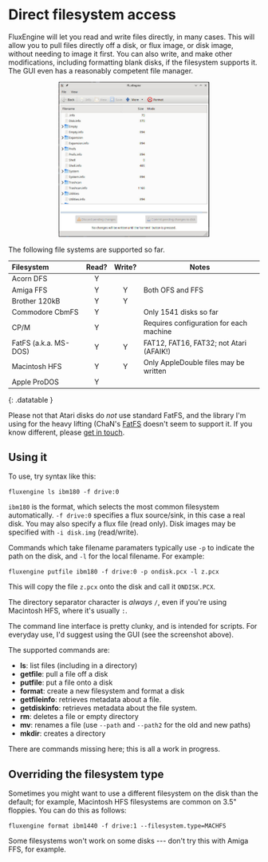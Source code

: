 Direct filesystem access
========================

FluxEngine will let you read and write files directly, in many cases. This will
allow you to pull files directly off a disk, or flux image, or disk image,
without needing to image it first. You can also write, and make other
modifications, including formatting blank disks, if the filesystem supports it.
The GUI even has a reasonably competent file manager.

<div style="text-align: center">
<a href="filebrowser.jpg"><img src="filebrowser.jpg" style="width:60%" alt="screenshot of the GUI in action"></a>
</div>

The following file systems are supported so far.

| Filesystem                               | Read? | Write? | Notes |
|:-----------------------------------------|:-----:|:------:|-------|
| Acorn DFS                                |   Y   |        |       |
| Amiga FFS                                |   Y   |   Y    | Both OFS and FFS |
| Brother 120kB                            |   Y   |   Y    |       |
| Commodore CbmFS                          |   Y   |        | Only 1541 disks so far |
| CP/M                                     |   Y   |        | Requires configuration for each machine |
| FatFS (a.k.a. MS-DOS)                    |   Y   |   Y    | FAT12, FAT16, FAT32; not Atari (AFAIK!) |
| Macintosh HFS                            |   Y   |   Y    | Only AppleDouble files may be written |
| Apple ProDOS                             |   Y   |        |       |
{: .datatable }

Please not that Atari disks do _not_ use standard FatFS, and the library I'm
using for the heavy lifting (ChaN's
[FatFS](http://elm-chan.org/fsw/ff/00index_e.html) doesn't seem to support it.
If you know different, please [get in
touch](https://github.com/davidgiven/fluxengine/issues/new).

Using it
--------

To use, try syntax like this:

```
fluxengine ls ibm180 -f drive:0
```

`ibm180` is the format, which selects the most common filesystem automatically.
`-f drive:0` specifies a flux source/sink, in this case a real disk. You may
also specify a flux file (read only). Disk images may be specified with `-i
disk.img` (read/write).

Commands which take filename paramaters typically use `-p` to indicate the path
on the disk, and `-l` for the local filename. For example:

```
fluxengine putfile ibm180 -f drive:0 -p ondisk.pcx -l z.pcx
```

This will copy the file `z.pcx` onto the disk and call it `ONDISK.PCX`.

The directory separator character is _always_ `/`, even if you're using
Macintosh HFS, where it's usually `:`.

The command line interface is pretty clunky, and is intended for scripts. For
everyday use, I'd suggest using the GUI (see the screenshot above).

The supported commands are:

  - **ls**: list files (including in a directory)
  - **getfile**: pull a file off a disk
  - **putfile**: put a file onto a disk
  - **format**: create a new filesystem and format a disk
  - **getfileinfo**: retrieves metadata about a file.
  - **getdiskinfo**: retrieves metadata about the file system.
  - **rm**: deletes a file or empty directory
  - **mv**: renames a file (use `--path` and `--path2` for the old and new paths)
  - **mkdir**: creates a directory
  
There are commands missing here; this is all a work in progress.

Overriding the filesystem type
------------------------------

Sometimes you might want to use a different filesystem on the disk than the
default; for example, Macintosh HFS filesystems are common on 3.5" floppies. You
can do this as follows:

```
fluxengine format ibm1440 -f drive:1 --filesystem.type=MACHFS
```

Some filesystems won't work on some disks --- don't try this with Amiga FFS, for
example.


